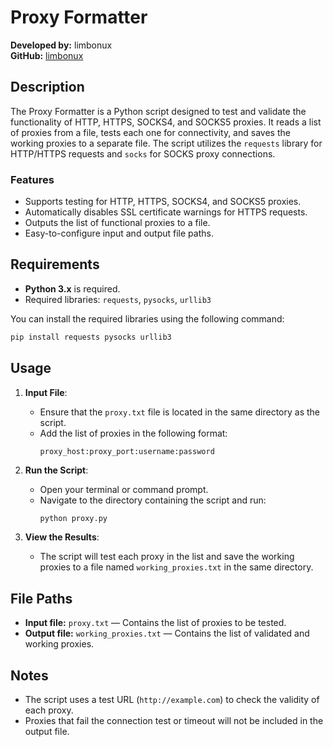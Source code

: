 # Proxy Formatter

**Developed by:** limbonux  
**GitHub:** [limbonux](https://github.com/limbonux)

## Description

The Proxy Formatter is a Python script designed to test and validate the functionality of HTTP, HTTPS, SOCKS4, and SOCKS5 proxies. It reads a list of proxies from a file, tests each one for connectivity, and saves the working proxies to a separate file. The script utilizes the `requests` library for HTTP/HTTPS requests and `socks` for SOCKS proxy connections.

### Features
- Supports testing for HTTP, HTTPS, SOCKS4, and SOCKS5 proxies.
- Automatically disables SSL certificate warnings for HTTPS requests.
- Outputs the list of functional proxies to a file.
- Easy-to-configure input and output file paths.

## Requirements
- **Python 3.x** is required.
- Required libraries: `requests`, `pysocks`, `urllib3`

You can install the required libraries using the following command:
```bash
pip install requests pysocks urllib3
```

## Usage

1. **Input File**:
   - Ensure that the `proxy.txt` file is located in the same directory as the script.
   - Add the list of proxies in the following format:
     ```plaintext
     proxy_host:proxy_port:username:password
     ```

2. **Run the Script**:
   - Open your terminal or command prompt.
   - Navigate to the directory containing the script and run:
     ```bash
     python proxy.py
     ```

3. **View the Results**:
   - The script will test each proxy in the list and save the working proxies to a file named `working_proxies.txt` in the same directory.

## File Paths
- **Input file:** `proxy.txt` — Contains the list of proxies to be tested.
- **Output file:** `working_proxies.txt` — Contains the list of validated and working proxies.

## Notes
- The script uses a test URL (`http://example.com`) to check the validity of each proxy.
- Proxies that fail the connection test or timeout will not be included in the output file.
```
 
